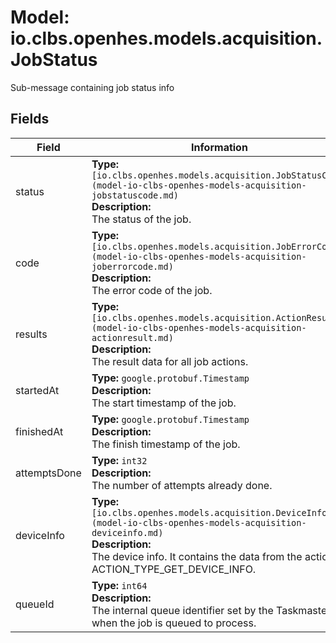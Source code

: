 # Model: io.clbs.openhes.models.acquisition.JobStatus

Sub-message containing job status info

## Fields

| Field | Information |
| --- | --- |
| status | <b>Type:</b> `[io.clbs.openhes.models.acquisition.JobStatusCode](model-io-clbs-openhes-models-acquisition-jobstatuscode.md)`<br><b>Description:</b><br>The status of the job. |
| code | <b>Type:</b> `[io.clbs.openhes.models.acquisition.JobErrorCode](model-io-clbs-openhes-models-acquisition-joberrorcode.md)`<br><b>Description:</b><br>The error code of the job. |
| results | <b>Type:</b> `[io.clbs.openhes.models.acquisition.ActionResult](model-io-clbs-openhes-models-acquisition-actionresult.md)`<br><b>Description:</b><br>The result data for all job actions. |
| startedAt | <b>Type:</b> `google.protobuf.Timestamp`<br><b>Description:</b><br>The start timestamp of the job. |
| finishedAt | <b>Type:</b> `google.protobuf.Timestamp`<br><b>Description:</b><br>The finish timestamp of the job. |
| attemptsDone | <b>Type:</b> `int32`<br><b>Description:</b><br>The number of attempts already done. |
| deviceInfo | <b>Type:</b> `[io.clbs.openhes.models.acquisition.DeviceInfo](model-io-clbs-openhes-models-acquisition-deviceinfo.md)`<br><b>Description:</b><br>The device info. It contains the data from the action ACTION_TYPE_GET_DEVICE_INFO. |
| queueId | <b>Type:</b> `int64`<br><b>Description:</b><br>The internal queue identifier set by the Taskmaster when the job is queued to process. |

